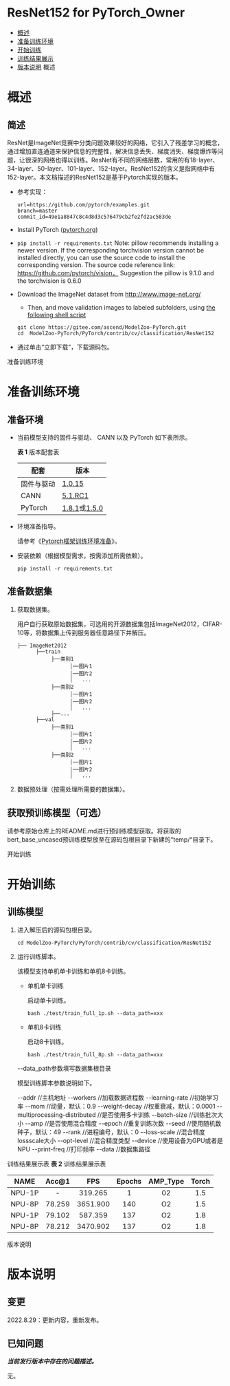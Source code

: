 # ResNet152 for PyTorch\_Owner

-   [概述](#概述)
-   [准备训练环境](#准备训练环境)
-   [开始训练](#开始训练)
-   [训练结果展示](#训练结果展示表)
-   [版本说明](#-版本说明)
<span id="jump">概述</span>
# 概述

## 简述
ResNet是ImageNet竞赛中分类问题效果较好的网络，它引入了残差学习的概念，通过增加直连通道来保护信息的完整性，解决信息丢失、梯度消失、梯度爆炸等问题，让很深的网络也得以训练。ResNet有不同的网络层数，常用的有18-layer、34-layer、50-layer、101-layer、152-layer。ResNet152的含义是指网络中有152-layer。本文档描述的ResNet152是基于Pytorch实现的版本。

- 参考实现：

  ```
  url=https://github.com/pytorch/examples.git
  branch=master
  commit_id=49e1a8847c8c4d8d3c576479cb2fe2fd2ac583de
  ```

- Install PyTorch ([pytorch.org](http://pytorch.org))
- `pip install -r requirements.txt`
  Note: pillow recommends installing a newer version. If the corresponding torchvision version cannot be installed directly, you can use the source code to install the corresponding version. The source code reference link: https://github.com/pytorch/vision，
Suggestion the pillow is 9.1.0 and the torchvision is 0.6.0
- Download the ImageNet dataset from http://www.image-net.org/
    - Then, and move validation images to labeled subfolders, using [the following shell script](https://raw.githubusercontent.com/soumith/imagenetloader.torch/master/valprep.sh)

  ```
  git clone https://gitee.com/ascend/ModelZoo-PyTorch.git    
  cd  ModelZoo-PyTorch/PyTorch/contrib/cv/classification/ResNet152
  ```

- 通过单击“立即下载”，下载源码包。

<span id="jump">准备训练环境</span>
# 准备训练环境

## 准备环境

- 当前模型支持的固件与驱动、 CANN 以及 PyTorch 如下表所示。

  **表 1**  版本配套表

  | 配套       | 版本                                                         |
  | ---------- | ------------------------------------------------------------ |
  | 固件与驱动 | [1.0.15](https://www.hiascend.com/hardware/firmware-drivers?tag=commercial) |
  | CANN       | [5.1.RC1](https://www.hiascend.com/software/cann/commercial?version=5.1.RC1) |
  | PyTorch    | [1.8.1](https://gitee.com/ascend/pytorch/tree/master/)或[1.5.0](https://gitee.com/ascend/pytorch/tree/v1.5.0/) |

- 环境准备指导。

  请参考《[Pytorch框架训练环境准备](https://www.hiascend.com/document/detail/zh/ModelZoo/pytorchframework/ptes)》。
  
- 安装依赖（根据模型需求，按需添加所需依赖）。

  ```
  pip install -r requirements.txt
  ```

## 准备数据集

1. 获取数据集。

   用户自行获取原始数据集，可选用的开源数据集包括ImageNet2012，CIFAR-10等，将数据集上传到服务器任意路径下并解压。

   ```
   ├── ImageNet2012
         ├──train
              ├──类别1
                    │──图片1
                    │──图片2
                    │   ...       
              ├──类别2
                    │──图片1
                    │──图片2
                    │   ...   
              ├──...                     
         ├──val  
              ├──类别1
                    │──图片1
                    │──图片2
                    │   ...       
              ├──类别2
                    │──图片1
                    │──图片2
                    │   ...              
   ```

2. 数据预处理（按需处理所需要的数据集）。

## 获取预训练模型（可选）

请参考原始仓库上的README.md进行预训练模型获取。将获取的bert\_base\_uncased预训练模型放至在源码包根目录下新建的“temp/“目录下。

<span id="jump">开始训练</span>
# 开始训练

## 训练模型

1. 进入解压后的源码包根目录。

   ```
   cd ModelZoo-PyTorch/PyTorch/contrib/cv/classification/ResNet152
   ```

2. 运行训练脚本。

   该模型支持单机单卡训练和单机8卡训练。

   - 单机单卡训练

     启动单卡训练。

     ```
     bash ./test/train_full_1p.sh --data_path=xxx
     ```

   - 单机8卡训练

     启动8卡训练。

     ```
     bash ./test/train_full_8p.sh --data_path=xxx
     ```

   --data\_path参数填写数据集根目录

   模型训练脚本参数说明如下。

    --addr                              //主机地址
    --workers                           //加载数据进程数 
    --learning-rate                     //初始学习率
    --mom                               //动量，默认：0.9
    --weight-decay                      //权重衰减，默认：0.0001
    --multiprocessing-distributed       //是否使用多卡训练
    --batch-size                        //训练批次大小
    --amp                               //是否使用混合精度
    --epoch                             //重复训练次数
    --seed                              //使用随机数种子，默认：49
    --rank                              //进程编号，默认：0
    --loss-scale                        //混合精度lossscale大小
    --opt-level                         //混合精度类型
    --device                            //使用设备为GPU或者是NPU
    --print-freq                        //打印频率
    --data                              //数据集路径

<span id="jump">训练结果展示表</span>
**表 2**  训练结果展示表

| NAME     | Acc@1    | FPS       | Epochs   | AMP_Type | Torch  |
| :------: | :------: | :------:  | :------: | :------: |:------:|
| NPU-1P   |  -       | 319.265   |  1       | 02       | 1.5    |
| NPU-8P   | 78.259   | 3651.900  | 140      | O2       | 1.5    |
| NPU-1P   | 79.102   | 587.359   | 137      | O2       | 1.8    |
| NPU-8P   | 78.212   | 3470.902  | 137      | O2       | 1.8    |

<span id="jump">版本说明</span>
# 版本说明

## 变更

2022.8.29：更新内容，重新发布。

## 已知问题

**_当前发行版本中存在的问题描述。_**

无。